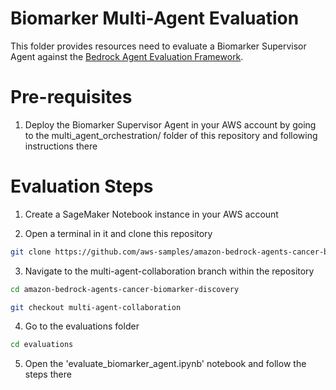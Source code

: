 # Biomarker Multi-Agent Evaluation

This folder provides resources need to evaluate a Biomarker Supervisor Agent against the [Bedrock Agent Evaluation Framework](https://github.com/aws-samples/amazon-bedrock-agent-evaluation-framework/tree/main). 

# Pre-requisites

1. Deploy the Biomarker Supervisor Agent in your AWS account by going to the multi_agent_orchestration/ folder of this repository and following instructions there

# Evaluation Steps

1. Create a SageMaker Notebook instance in your AWS account

2. Open a terminal in it and clone this repository

```bash
git clone https://github.com/aws-samples/amazon-bedrock-agents-cancer-biomarker-discovery.git
```

3. Navigate to the multi-agent-collaboration branch within the repository

```bash
cd amazon-bedrock-agents-cancer-biomarker-discovery
```
```bash
git checkout multi-agent-collaboration
```

4. Go to the evaluations folder
```bash
cd evaluations
```

5. Open the 'evaluate_biomarker_agent.ipynb' notebook and follow the steps there